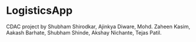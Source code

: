 # LogisticsApp
CDAC project by Shubham Shirodkar, Ajinkya Diware, Mohd. Zaheen Kasim, Aakash Barhate, Shubham Shinde, Akshay Nichante, Tejas Patil.
